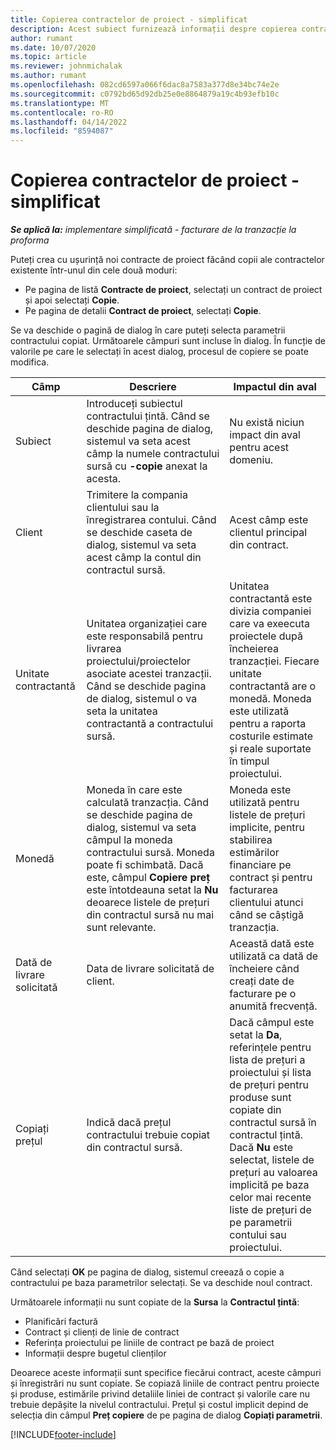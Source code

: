 ```yaml
---
title: Copierea contractelor de proiect - simplificat
description: Acest subiect furnizează informații despre copierea contractelor de proiect în Project Operations.
author: rumant
ms.date: 10/07/2020
ms.topic: article
ms.reviewer: johnmichalak
ms.author: rumant
ms.openlocfilehash: 082cd6597a066f6dac8a7583a377d8e34bc74e2e
ms.sourcegitcommit: c0792bd65d92db25e0e8864879a19c4b93efb10c
ms.translationtype: MT
ms.contentlocale: ro-RO
ms.lasthandoff: 04/14/2022
ms.locfileid: "8594087"
---
```

# <a name="copy-project-contracts---lite"></a>Copierea contractelor de proiect - simplificat

_**Se aplică la:** implementare simplificată - facturare de la tranzacție la proforma_

Puteți crea cu ușurință noi contracte de proiect făcând copii ale contractelor existente într-unul din cele două moduri: 

  - Pe pagina de listă **Contracte de proiect**, selectați un contract de proiect și apoi selectați **Copie**.
  - Pe pagina de detalii **Contract de proiect**, selectați **Copie**.

Se va deschide o pagină de dialog în care puteți selecta parametrii contractului copiat. Următoarele câmpuri sunt incluse în dialog. În funcție de valorile pe care le selectați în acest dialog, procesul de copiere se poate modifica.

| **Câmp** | **Descriere** | **Impactul din aval** |
| --- | --- | --- |
| Subiect | Introduceți subiectul contractului țintă. Când se deschide pagina de dialog, sistemul va seta acest câmp la numele contractului sursă cu **-copie** anexat la acesta. | Nu există niciun impact din aval pentru acest domeniu. |
| Client | Trimitere la compania clientului sau la înregistrarea contului. Când se deschide caseta de dialog, sistemul va seta acest câmp la contul din contractul sursă. | Acest câmp este clientul principal din contract. |
| Unitate contractantă | Unitatea organizației care este responsabilă pentru livrarea proiectului/proiectelor asociate acestei tranzacții. Când se deschide pagina de dialog, sistemul o va seta la unitatea contractantă a contractului sursă. | Unitatea contractantă este divizia companiei care va exeecuta proiectele după încheierea tranzacției. Fiecare unitate contractantă are o monedă. Moneda este utilizată pentru a raporta costurile estimate și reale suportate în timpul proiectului. |
| Monedă | Moneda în care este calculată tranzacția. Când se deschide pagina de dialog, sistemul va seta câmpul la moneda contractului sursă. Moneda poate fi schimbată. Dacă este, câmpul **Copiere preț** este întotdeauna setat la **Nu** deoarece listele de prețuri din contractul sursă nu mai sunt relevante. | Moneda este utilizată pentru listele de prețuri implicite, pentru stabilirea estimărilor financiare pe contract și pentru facturarea clientului atunci când se câștigă tranzacția. |
| Dată de livrare solicitată | Data de livrare solicitată de client. | Această dată este utilizată ca dată de încheiere când creați date de facturare pe o anumită frecvență. |
| Copiați prețul | Indică dacă prețul contractului trebuie copiat din contractul sursă. | Dacă câmpul este setat la **Da**, referințele pentru lista de prețuri a proiectului și lista de prețuri pentru produse sunt copiate din contractul sursă în contractul țintă. Dacă **Nu** este selectat, listele de prețuri au valoarea implicită pe baza celor mai recente liste de prețuri de pe parametrii contului sau proiectului. |

Când selectați **OK** pe pagina de dialog, sistemul creează o copie a contractului pe baza parametrilor selectați. Se va deschide noul contract.

Următoarele informații nu sunt copiate de la **Sursa** la **Contractul țintă**:

  - Planificări factură
  - Contract și clienți de linie de contract
  - Referința proiectului pe liniile de contract pe bază de proiect
  - Informații despre bugetul clienților

Deoarece aceste informații sunt specifice fiecărui contract, aceste câmpuri și înregistrări nu sunt copiate. Se copiază liniile de contract pentru proiecte și produse, estimările privind detaliile liniei de contract și valorile care nu trebuie depășite la nivelul contractului. Prețul și costul implicit depind de selecția din câmpul **Preț copiere** de pe pagina de dialog **Copiați parametrii**.


[!INCLUDE[footer-include](../../includes/footer-banner.md)]